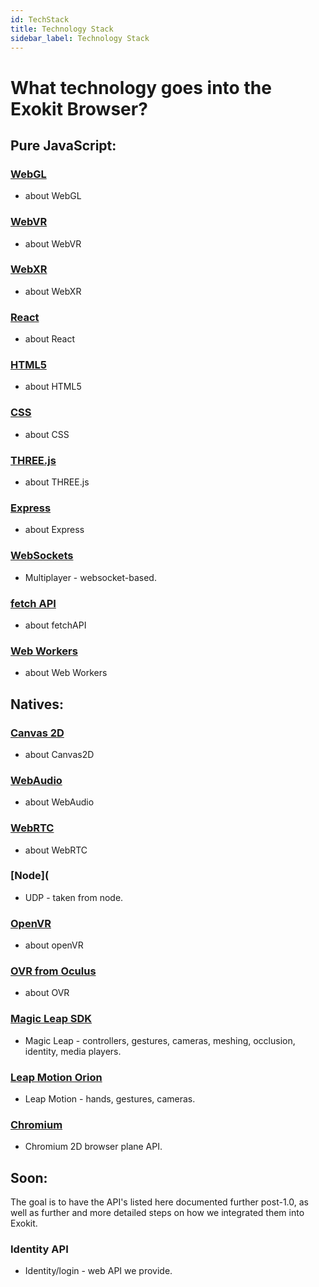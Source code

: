 ```yaml
---
id: TechStack 
title: Technology Stack 
sidebar_label: Technology Stack 
---
```


# What technology goes into the Exokit Browser? 


## Pure JavaScript:

### [WebGL](https://developer.mozilla.org/en-US/docs/Web/API/WebGL_API)
- about WebGL

### [WebVR](https://developer.mozilla.org/en-US/docs/Web/API/WebVR_API)
- about WebVR

### [WebXR](https://github.com/immersive-web/webxr)
- about WebXR

### [React](https://reactjs.org/docs/getting-started.html)
- about React

### [HTML5](https://developer.mozilla.org/en-US/docs/Web/Guide/HTML/HTML5)
- about HTML5

### [CSS](https://developer.mozilla.org/en-US/docs/Web/CSS)
- about CSS

### [THREE.js](https://threejs.org/docs/)
- about THREE.js

### [Express](https://expressjs.com/en/api.html)
- about Express

### [WebSockets](https://developer.mozilla.org/en-US/docs/Web/API/WebSockets_API)
- Multiplayer - websocket-based.

### [fetch API](https://developer.mozilla.org/en-US/docs/Web/API/Fetch_API)
- about fetchAPI

### [Web Workers](https://developer.mozilla.org/en-US/docs/Web/API/Web_Workers_API)
- about Web Workers


## Natives:

### [Canvas 2D](https://developer.mozilla.org/en-US/docs/Web/API/Canvas_API)
- about Canvas2D

### [WebAudio](https://developer.mozilla.org/en-US/docs/Web/API/Web_Audio_API)
- about WebAudio

### [WebRTC](https://developer.mozilla.org/en-US/docs/Web/API/WebRTC_API)
- about WebRTC

### [Node](
- UDP - taken from node.

### [OpenVR](https://github.com/ValveSoftware/openvr/wiki/API-Documentation)
- about openVR

### [OVR from Oculus](https://developer.oculus.com/)
- about OVR

### [Magic Leap SDK](https://www.magicleap.com/creator)
- Magic Leap - controllers, gestures, cameras, meshing, occlusion, identity, media players.

### [Leap Motion Orion](https://developer.leapmotion.com/orion/)
- Leap Motion - hands, gestures, cameras.

### [Chromium](https://www.chromium.org/developers)
- Chromium 2D browser plane API.


## Soon:
The goal is to have the API's listed here documented further post-1.0, as well as further and more detailed steps on how we integrated them into Exokit.

### Identity API
- Identity/login - web API we provide.


